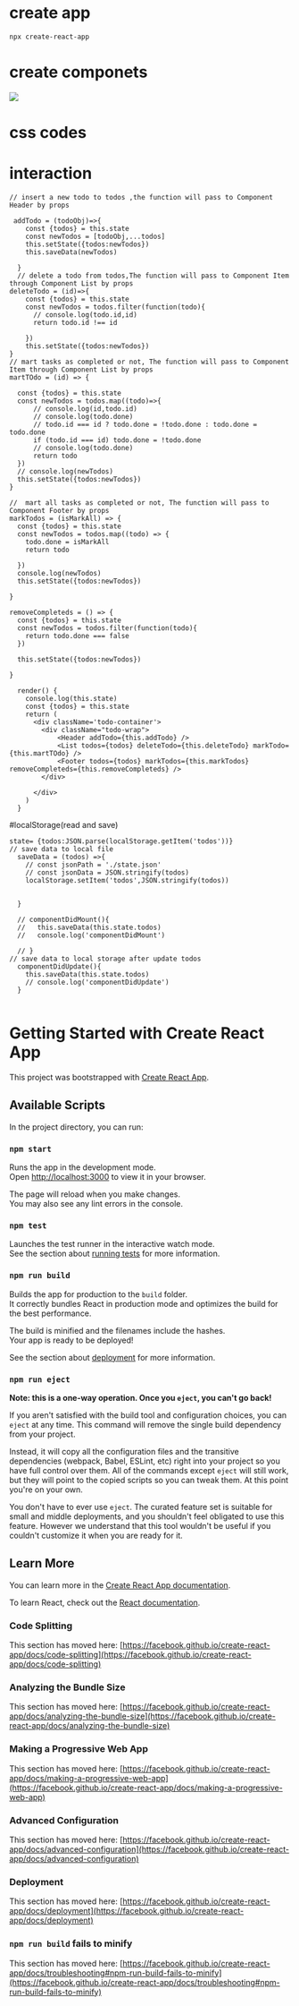 # create app

`npx create-react-app `

# create componets
![](./src/pic/components.png)

# css codes

# interaction 
```
// insert a new todo to todos ,the function will pass to Component Header by props

 addTodo = (todoObj)=>{
    const {todos} = this.state
    const newTodos = [todoObj,...todos]
    this.setState({todos:newTodos})
    this.saveData(newTodos)

  }
  // delete a todo from todos,The function will pass to Component Item through Component List by props
deleteTodo = (id)=>{
    const {todos} = this.state
    const newTodos = todos.filter(function(todo){
      // console.log(todo.id,id)
      return todo.id !== id

    })
    this.setState({todos:newTodos})
}
// mart tasks as completed or not, The function will pass to Component Item through Component List by props
martTOdo = (id) => {
  
  const {todos} = this.state
  const newTodos = todos.map((todo)=>{
      // console.log(id,todo.id)
      // console.log(todo.done)
      // todo.id === id ? todo.done = !todo.done : todo.done = todo.done
      if (todo.id === id) todo.done = !todo.done
      // console.log(todo.done)
      return todo
  })
  // console.log(newTodos)
  this.setState({todos:newTodos})
}

//  mart all tasks as completed or not, The function will pass to Component Footer by props
markTodos = (isMarkAll) => {
  const {todos} = this.state
  const newTodos = todos.map((todo) => {
    todo.done = isMarkAll
    return todo

  })
  console.log(newTodos)
  this.setState({todos:newTodos})

}

removeCompleteds = () => {
  const {todos} = this.state
  const newTodos = todos.filter(function(todo){
    return todo.done === false
  })

  this.setState({todos:newTodos})

}

  render() {
    console.log(this.state)
    const {todos} = this.state
    return (
      <div className='todo-container'>
        <div className="todo-wrap">
            <Header addTodo={this.addTodo} />
            <List todos={todos} deleteTodo={this.deleteTodo} markTodo={this.martTOdo} />
            <Footer todos={todos} markTodos={this.markTodos} removeCompleteds={this.removeCompleteds} />
        </div>

      </div>
    )
  }
```

#localStorage(read and save)

```
state= {todos:JSON.parse(localStorage.getItem('todos'))}
// save data to local file
  saveData = (todos) =>{
    // const jsonPath = './state.json'
    // const jsonData = JSON.stringify(todos)
    localStorage.setItem('todos',JSON.stringify(todos))


  }

  // componentDidMount(){
  //   this.saveData(this.state.todos)
  //   console.log('componentDidMount')

  // }
// save data to local storage after update todos
  componentDidUpdate(){
    this.saveData(this.state.todos)
    // console.log('componentDidUpdate')
  }
  
```

# Getting Started with Create React App

This project was bootstrapped with [Create React App](https://github.com/facebook/create-react-app).

## Available Scripts

In the project directory, you can run:

### `npm start`

Runs the app in the development mode.\
Open [http://localhost:3000](http://localhost:3000) to view it in your browser.

The page will reload when you make changes.\
You may also see any lint errors in the console.

### `npm test`

Launches the test runner in the interactive watch mode.\
See the section about [running tests](https://facebook.github.io/create-react-app/docs/running-tests) for more information.

### `npm run build`

Builds the app for production to the `build` folder.\
It correctly bundles React in production mode and optimizes the build for the best performance.

The build is minified and the filenames include the hashes.\
Your app is ready to be deployed!

See the section about [deployment](https://facebook.github.io/create-react-app/docs/deployment) for more information.

### `npm run eject`

**Note: this is a one-way operation. Once you `eject`, you can't go back!**

If you aren't satisfied with the build tool and configuration choices, you can `eject` at any time. This command will remove the single build dependency from your project.

Instead, it will copy all the configuration files and the transitive dependencies (webpack, Babel, ESLint, etc) right into your project so you have full control over them. All of the commands except `eject` will still work, but they will point to the copied scripts so you can tweak them. At this point you're on your own.

You don't have to ever use `eject`. The curated feature set is suitable for small and middle deployments, and you shouldn't feel obligated to use this feature. However we understand that this tool wouldn't be useful if you couldn't customize it when you are ready for it.

## Learn More

You can learn more in the [Create React App documentation](https://facebook.github.io/create-react-app/docs/getting-started).

To learn React, check out the [React documentation](https://reactjs.org/).

### Code Splitting

This section has moved here: [https://facebook.github.io/create-react-app/docs/code-splitting](https://facebook.github.io/create-react-app/docs/code-splitting)

### Analyzing the Bundle Size

This section has moved here: [https://facebook.github.io/create-react-app/docs/analyzing-the-bundle-size](https://facebook.github.io/create-react-app/docs/analyzing-the-bundle-size)

### Making a Progressive Web App

This section has moved here: [https://facebook.github.io/create-react-app/docs/making-a-progressive-web-app](https://facebook.github.io/create-react-app/docs/making-a-progressive-web-app)

### Advanced Configuration

This section has moved here: [https://facebook.github.io/create-react-app/docs/advanced-configuration](https://facebook.github.io/create-react-app/docs/advanced-configuration)

### Deployment

This section has moved here: [https://facebook.github.io/create-react-app/docs/deployment](https://facebook.github.io/create-react-app/docs/deployment)

### `npm run build` fails to minify

This section has moved here: [https://facebook.github.io/create-react-app/docs/troubleshooting#npm-run-build-fails-to-minify](https://facebook.github.io/create-react-app/docs/troubleshooting#npm-run-build-fails-to-minify)
